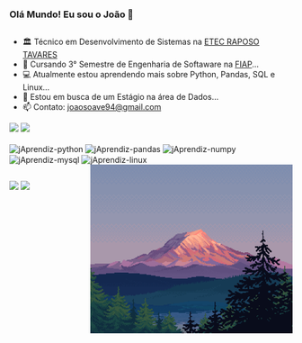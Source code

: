 ### Olá Mundo! Eu sou o João 👋
##

- 🏛️ Técnico em Desenvolvimento de Sistemas na [ETEC RAPOSO TAVARES](https://etecraposotavares.cps.sp.gov.br/)
- 📖 Cursando 3° Semestre de Engenharia de Softaware na [FIAP](https://www.fiap.com.br/)...
- 💻 Atualmente estou aprendendo mais sobre Python, Pandas, SQL e Linux...
- 🔎 Estou em busca de um Estágio na área de Dados...
- 📫 Contato: joaosoave94@gmail.com

<div class="gitStats">
<img height="180em"  src="https://github-readme-stats.vercel.app/api?username=jaoAprendiz&show_icons=true&theme=prussian">
<img height="180em" src="https://github-readme-stats.vercel.app/api/top-langs/?username=jaoAprendiz&layout=compact&theme=prussian">
</div>

<div class="badges-and-images" style="display: inline_block"><br>
      <img align="center" alt="jAprendiz-python" src="https://img.shields.io/badge/python-3670A0?style=for-the-badge&logo=python&logoColor=ffdd54" />
      <img align="center" alt="jAprendiz-pandas" src="https://img.shields.io/badge/pandas-%23150458.svg?style=for-the-badge&logo=pandas&logoColor=white" />
      <img align="center" alt="jAprendiz-numpy" src="https://img.shields.io/badge/numpy-%23013243.svg?style=for-the-badge&logo=numpy&logoColor=white" />
      <img align="center" alt="jAprendiz-mysql" src="https://img.shields.io/badge/MySQL-005C84?style=for-the-badge&logo=mysql&logoColor=white" />
      <img align="center" alt="jAprendiz-linux" src="https://img.shields.io/badge/Linux-FCC624?style=for-the-badge&logo=linux&logoColor=black" />
      <img align="right" alt="img" height="300" src="/imagem5.png" />
</div>

##

<div class="socialmedia">
  <a href="https://www.instagram.com/joaosoave_/" target="_blank"><img src="https://img.shields.io/badge/Instagram-E4405F?style=for-the-badge&logo=instagram&logoColor=white" target="_blank"></a>
  <a href="https://www.linkedin.com/in/jo%C3%A3o-soave-b11a162a9/" target="_blank"><img src="https://img.shields.io/badge/LinkedIn-0077B5?style=for-the-badge&logo=linkedin&logoColor=white" target="_blank"></a>
</div>
